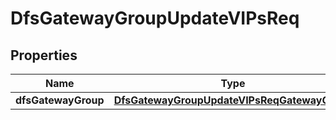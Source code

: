 # DfsGatewayGroupUpdateVIPsReq

## Properties
Name | Type | Description | Notes
------------ | ------------- | ------------- | -------------
**dfsGatewayGroup** | [**DfsGatewayGroupUpdateVIPsReqGatewayGroup**](DfsGatewayGroupUpdateVIPsReqGatewayGroup.md) |  | 
